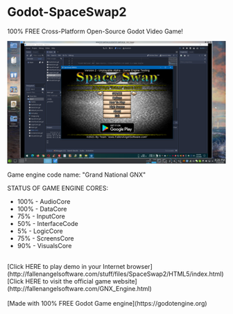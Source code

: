 # Godot-SpaceSwap2
100% FREE Cross-Platform Open-Source Godot Video Game! <br/>

![Development Screenshot](image.png)

Game engine code name: "Grand National GNX" <br/>

STATUS OF GAME ENGINE CORES: <br/>
- 100% - AudioCore <br/>
- 100% - DataCore <br/>
-  75% - InputCore <br/>
-  50% - InterfaceCode <br/>
-   5% - LogicCore <br/>
-  75% - ScreensCore <br/>
-  90% - VisualsCore <br/>
<br/>
[Click HERE to play demo in your Internet browser](http://fallenangelsoftware.com/stuff/files/SpaceSwap2/HTML5/index.html)
<br/>
[Click HERE to visit the official game website](http://fallenangelsoftware.com/GNX_Engine.html)
<br/>
<br/>
[Made with 100% FREE Godot Game engine](https://godotengine.org)

